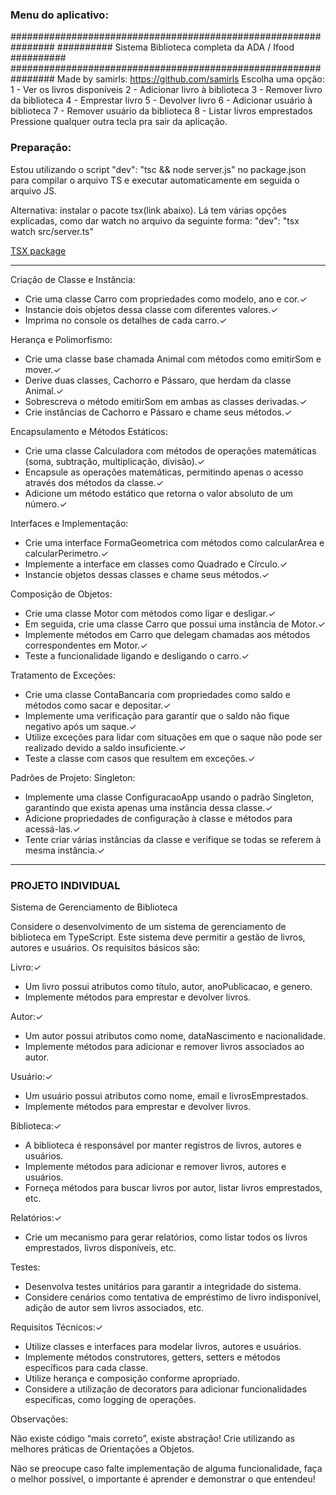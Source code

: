 <h3>Menu do aplicativo:</h3>

################################################################
########## Sistema Biblioteca completa da ADA / Ifood ##########
################################################################
Made by samirls: https://github.com/samirls
Escolha uma opção:
1 - Ver os livros disponíveis
2 - Adicionar livro à biblioteca
3 - Remover livro da biblioteca
4 - Emprestar livro
5 - Devolver livro
6 - Adicionar usuário à biblioteca
7 - Remover usuário da biblioteca
8 - Listar livros emprestados
Pressione qualquer outra tecla pra sair da aplicação.

<h3>Preparação:</h3>

<p>Estou utilizando o script "dev": "tsc && node server.js" no package.json para compilar o arquivo TS 
e executar automaticamente em seguida o arquivo JS.</p>

<p>Alternativa: instalar o pacote tsx(link abaixo). Lá tem várias opções explicadas, como dar watch
no arquivo da seguinte forma: "dev": "tsx watch src/server.ts"</p>

<a href="https://www.npmjs.com/package/tsx">TSX package</a>

<hr/>

<p>Criação de Classe e Instância:</p>
<ul>
  <li>Crie uma classe Carro com propriedades como modelo, ano e cor.<span>&#10003;</span></li>
  <li>Instancie dois objetos dessa classe com diferentes valores.<span>&#10003;</span></li>
  <li>Imprima no console os detalhes de cada carro.<span>&#10003;</span></li>
</ul>

<p>Herança e Polimorfismo:</p>
<ul>
  <li>Crie uma classe base chamada Animal com métodos como emitirSom e mover.<span>&#10003;</span></li>
  <li>Derive duas classes, Cachorro e Pássaro, que herdam da classe Animal.<span>&#10003;</span></li>
  <li>Sobrescreva o método emitirSom em ambas as classes derivadas.<span>&#10003;</span></li>
  <li>Crie instâncias de Cachorro e Pássaro e chame seus métodos.<span>&#10003;</span></li>
</ul>

<p>Encapsulamento e Métodos Estáticos:</p>
<ul>
  <li>Crie uma classe Calculadora com métodos de operações matemáticas (soma, subtração, multiplicação, divisão).<span>&#10003;</span></li>
  <li>Encapsule as operações matemáticas, permitindo apenas o acesso através dos métodos da classe.<span>&#10003;</span></li>
  <li>Adicione um método estático que retorna o valor absoluto de um número.<span>&#10003;</span></li>
</ul>

<p>Interfaces e Implementação:</p>
<ul>
  <li>Crie uma interface FormaGeometrica com métodos como calcularArea e calcularPerimetro.<span>&#10003;</span></li>
  <li>Implemente a interface em classes como Quadrado e Círculo.<span>&#10003;</span></li>
  <li>Instancie objetos dessas classes e chame seus métodos.<span>&#10003;</span></li>
</ul>

<p>Composição de Objetos:</p>
<ul>
  <li>Crie uma classe Motor com métodos como ligar e desligar.<span>&#10003;</span></li>
  <li>Em seguida, crie uma classe Carro que possui uma instância de Motor.<span>&#10003;</span></li>
  <li>Implemente métodos em Carro que delegam chamadas aos métodos correspondentes em Motor.<span>&#10003;</span></li>
  <li>Teste a funcionalidade ligando e desligando o carro.<span>&#10003;</span></li>
</ul>

<p>Tratamento de Exceções:</p>
<ul>
  <li>Crie uma classe ContaBancaria com propriedades como saldo e métodos como sacar e depositar.<span>&#10003;</span></li>
  <li>Implemente uma verificação para garantir que o saldo não fique negativo após um saque.<span>&#10003;</span></li>
  <li>Utilize exceções para lidar com situações em que o saque não pode ser realizado devido a saldo insuficiente.<span>&#10003;</span></li>
  <li>Teste a classe com casos que resultem em exceções.<span>&#10003;</span></li>
</ul>

<p>Padrões de Projeto: Singleton:</p>
<ul>
  <li>Implemente uma classe ConfiguracaoApp usando o padrão Singleton, garantindo que exista apenas uma instância dessa classe.<span>&#10003;</span></li>
  <li>Adicione propriedades de configuração à classe e métodos para acessá-las.<span>&#10003;</span></li>
  <li>Tente criar várias instâncias da classe e verifique se todas se referem à mesma instância.<span>&#10003;</span></li>
</ul>

<hr/>

<h3>PROJETO INDIVIDUAL</h3>
<p>Sistema de Gerenciamento de Biblioteca</p>
<p>Considere o desenvolvimento de um sistema de gerenciamento de biblioteca em TypeScript. Este
sistema deve permitir a gestão de livros, autores e usuários. Os requisitos básicos são:</p>

<p>Livro:<span>&#10003;</span></p>
<ul>
  <li>Um livro possui atributos como título, autor, anoPublicacao, e genero.</li>
  <li>Implemente métodos para emprestar e devolver livros.</li>
</ul>

<p>Autor:<span>&#10003;</span></p>
<ul>
  <li>Um autor possui atributos como nome, dataNascimento e nacionalidade.</li>
  <li>Implemente métodos para adicionar e remover livros associados ao autor.</li>
</ul>

<p>Usuário:<span>&#10003;</span></p>
<ul>
  <li>Um usuário possui atributos como nome, email e livrosEmprestados.</li>
  <li>Implemente métodos para emprestar e devolver livros.</li>
</ul>

<p>Biblioteca:<span>&#10003;</span></p>
<ul>
  <li>A biblioteca é responsável por manter registros de livros, autores e usuários.</li>
  <li>Implemente métodos para adicionar e remover livros, autores e usuários.</li>
  <li>Forneça métodos para buscar livros por autor, listar livros emprestados, etc.</li>
</ul>

<p>Relatórios:<span>&#10003;</span></p>
<ul>
  <li>Crie um mecanismo para gerar relatórios, como listar todos os livros emprestados, livros
  disponíveis, etc.</li>
</ul>

<p>Testes:</p>
<ul>
  <li>Desenvolva testes unitários para garantir a integridade do sistema.</li>
  <li>Considere cenários como tentativa de empréstimo de livro indisponível, adição de autor sem
  livros associados, etc.</li>
</ul>

<p>Requisitos Técnicos:<span>&#10003;</span></p>
<ul>
  <li>Utilize classes e interfaces para modelar livros, autores e usuários.</li>
  <li>Implemente métodos construtores, getters, setters e métodos específicos para cada classe.</li>
  <li>Utilize herança e composição conforme apropriado.</li>
  <li>Considere a utilização de decorators para adicionar funcionalidades específicas, como logging de
  operações.</li>
</ul>

<p>Observações:</p>
<p>Não existe código “mais correto”, existe abstração! Crie utilizando as melhores práticas de
Orientações a Objetos.</p>

<p>Não se preocupe caso falte implementação de alguma funcionalidade, faça o melhor possível, o
importante é aprender e demonstrar o que entendeu!</p>